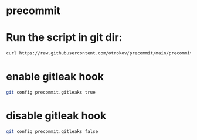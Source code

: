 # precommit
# Run the script in git  dir:

```bash
curl https://raw.githubusercontent.com/otrokov/precommit/main/precommit)https://raw.githubusercontent.com/otrokov/precommit/main/precommit | bash -
```
# enable gitleak hook
```bash
git config precommit.gitleaks true
```

# disable gitleak hook

```bash
git config precommit.gitleaks false
```

